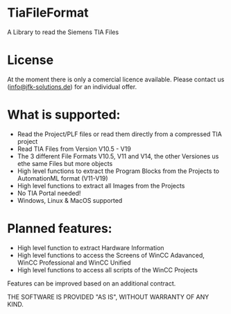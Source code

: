# TiaFileFormat
A Library to read the Siemens TIA Files

# License
At the moment there is only a comercial licence available. Please contact us (info@jfk-solutions.de) for an individual offer.

# What is supported:
 * Read the Project/PLF files or read them directly from a compressed TIA project
 * Read TIA Files from Version V10.5 - V19
 * The 3 different File Formats V10.5, V11 and V14, the other Versiones us ethe same Files but more objects
 * High level functions to extract the Program Blocks from the Projects to AutomationML format (V11-V19)
 * High level functions to extract all Images from the Projects
 * No TIA Portal needed!
 * Windows, Linux & MacOS supported

# Planned features:
 * High level function to extract Hardware Information
 * High level functions to access the Screens of WinCC Adavanced, WinCC Professional and WinCC Unified
 * High level functions to access all scripts of the WinCC Projects

Features can be improved based on an additional contract.

THE SOFTWARE IS PROVIDED "AS IS", WITHOUT WARRANTY OF ANY KIND.
